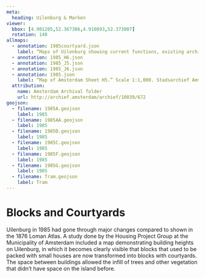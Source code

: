 ```yaml
---
meta:
  heading: Uilenburg & Marken
viewer:
  bbox: [4.901205,52.367386,4.910893,52.373007]
  rotation: 140
allmaps:
  - annotation: 1985courtyard.json
    label: “Maps of Uilenburg showing current functions, existing architectural and ownership condition, 1985.” From “Archief van Projectgroep Huisvesting Alleenstaanden en Tweepersoonshuishoudens (HAT),” (Archive of the Housing Project Group for Singles and Two-person Households), Stadsarchief Amsterdam. Article 522. 1985.
  - annotation: 1985_H6.json
  - annotation: 1985_J5.json
  - annotation: 1985_J6.json
  - annotation: 1985.json
    label: “Map of Amsterdam Sheet H5.” Scale 1:1,000. Stadsarchief Amsterdam. Published by the Public Works Department and its legal successors, 1985.
  attribution:
    name: Amsterdam Archival folder
    url: http://archief.amsterdam/archief/10039/672
geojson:
  - filename: 1985A.geojson
    label: 1985
  - filename: 1985AA.geojson
    label: 1985
  - filename: 1985D.geojson
    label: 1985
  - filename: 1985C.geojson
    label: 1985
  - filename: 1985F.geojson
    label: 1985
  - filename: 1985G.geojson
    label: 1985
  - filename: Tram.geojson
    label: Tram
---
```

# Blocks and Courtyards
Uilenburg in 1985 had gone through major changes compared to shown in the 1876 Loman Atlas. A study done by the Housing Project Group at the Municipality of Amsterdam included a map demonstrating building heights on Uilenburg, in which it becomes clearly visible that blocks that used to be packed with small houses are now transformed into blocks with courtyards. The space between buildings allowed the infill of trees and other vegetation that didn’t have space on the island before.
